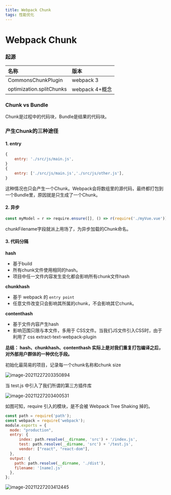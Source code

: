 ```yaml
---
title: Webpack Chunk
tags: 性能优化
---
```


# Webpack Chunk

### 起源

| 名称 | 版本 |
| :--- | :--- |
| CommonsChunkPlugin | webpack 3 |
| optimization.splitChunks | webpack 4+概念 |

### Chunk  vs Bundle

Chunk是过程中的代码块，Bundle是结果的代码块。

### 产生Chunk的三种途径

#### 1. entry

```javascript
{
    entry: './src/js/main.js',
}
{
    entry: ['./src/js/main.js','./src/js/other.js'],
}
```

这种情况也只会产生一个Chunk。Webpack会将数组里的源代码，最终都打包到一个Bundle里，原因就是只生成了一个Chunk。

#### 2. 异步

```javascript
const myModel = r => require.ensure([], () => r(require('./myVue.vue')), 'myModel')
```

chunkFilename字段就派上用场了，为异步加载的Chunk命名。

#### 3. 代码分隔

**hash**

* 基于build
* 所有chunk文件使用相同的hash。
* 项目中任一文件内容发生变化都会影响所有chunk文件hash

**chunkhash**

* 基于 webpack 的 `entry point`
* 任意文件改变只会影响其所属的chunk，不会影响其它chunk。

**contenthash**

* 基于文件内容产生hash
* 影响范围只限与本文件，多用于 CSS文件。当我们JS文件引入CSS时，由于利用了 css extract-text-webpack-plugin 

**总结： hash、chunkhash、contenthash 实际上是对我们重复打包编译之后，对外部用户群体的一种优化手段。**

初始化最简易的项目，记录每一个chunk名称和chunk size

![image-20211227203350894](https://tva1.sinaimg.cn/large/008i3skNly1gxso47dcuxj31lm0bq41g.jpg)

当 test.js 中引入了我们所谓的第三方插件库

![image-20211227203400531](https://tva1.sinaimg.cn/large/008i3skNly1gxso4cw6s0j31l40hsq54.jpg)

如图可知，require 引入的模块，是不会被 Webpack Tree Shaking 掉的。

```javascript
const path = require('path');
const webpack = require('webpack');
module.exports = {
  mode: "production",
  entry: {
      index: path.resolve(__dirname, 'src') + '/index.js',
      test: path.resolve(__dirname, 'src') + '/test.js',
      vendor: ["react", "react-dom"],
  },
  output: {
    path: path.resolve(__dirname, './dist'),
    filename: '[name].js'
  },
};
```

![image-20211227203412445](https://tva1.sinaimg.cn/large/008i3skNly1gxso4kg63hj31li0kwwlz.jpg)



